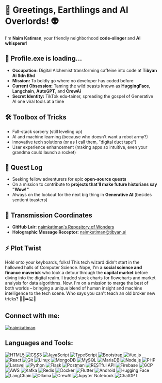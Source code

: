 # 🚀 Greetings, Earthlings and AI Overlords! 👽

I'm **Naim Katiman**, your friendly neighborhood **code-slinger** and **AI whisperer**!

## 🧠 Profile.exe is loading...

- **Occupation:** Digital Alchemist transforming caffeine into code at **Tibyan Ai Sdn Bhd**
- **Mission:** To boldly go where no developer has coded before
- **Current Obsession:** Taming the wild beasts known as **HuggingFace**, **Langchain**, **AutoGPT**, and **CrewAi** 
- **Secret Identity:** TikTok edu-tainer, spreading the gospel of Generative AI one viral tools at a time

## 🛠️ Toolbox of Tricks

- Full-stack sorcery (still leveling up)
- AI and machine learning (because who doesn't want a robot army?)
- Innovative tech solutions (or as I call them, "digital duct tape")
- User experience enhancement (making apps so intuitive, even your grandma could launch a rocket)

## 🎯 Quest Log

- Seeking fellow adventurers for epic **open-source quests**
- On a mission to contribute to **projects that'll make future historians say "Wow!"**
- Always on the lookout for the next big thing in **Generative AI** (besides sentient toasters)

## 📡 Transmission Coordinates

- **GitHub Lair:** [naimkatiman's Repository of Wonders](https://github.com/naimkatiman?tab=repositories)
- **Holographic Message Receptor:** naimkatiman@tibyan.ai

## ⚡ Plot Twist

Hold onto your keyboards, folks! This tech wizard didn't start in the hallowed halls of Computer Science. Nope, I'm a **social science and finance maverick** who took a detour through the **capital market** before diving into the digital realm. I traded stock charts for flowcharts and market analysis for data algorithms. Now, I'm on a mission to merge the best of both worlds – bringing a unique blend of human insight and machine intelligence to the tech scene. Who says you can't teach an old broker new tricks? 🎩💼➡️💻🤖

## Connect with me:
<p align="left">
  <a href="https://www.linkedin.com/in/naimkatiman" target="_blank"><img align="center" src="https://img.shields.io/badge/-LinkedIn-0e76a8?style=for-the-badge&logo=Linkedin&logoColor=white" alt="naimkatiman" /></a>
  

## Languages and Tools:
<p align="left">
  <img src="https://img.shields.io/badge/HTML5-E34F26?style=for-the-badge&logo=html5&logoColor=white" alt="HTML5" />
  <img src="https://img.shields.io/badge/CSS3-1572B6?style=for-the-badge&logo=css3&logoColor=white" alt="CSS3" />
  <img src="https://img.shields.io/badge/JavaScript-F7DF1E?style=for-the-badge&logo=javascript&logoColor=black" alt="JavaScript" />
  <img src="https://img.shields.io/badge/TypeScript-3178C6?style=for-the-badge&logo=typescript&logoColor=white" alt="TypeScript" />
  <img src="https://img.shields.io/badge/Bootstrap-563D7C?style=for-the-badge&logo=bootstrap&logoColor=white" alt="Bootstrap" />
  <img src="https://img.shields.io/badge/Vue.js-4FC08D?style=for-the-badge&logo=vue.js&logoColor=white" alt="Vue.js" />
  <img src="https://img.shields.io/badge/React-61DAFB?style=for-the-badge&logo=react&logoColor=black" alt="React" />
  <img src="https://img.shields.io/badge/Git-F05032?style=for-the-badge&logo=git&logoColor=white" alt="Git" />
  <img src="https://img.shields.io/badge/Linux-FCC624?style=for-the-badge&logo=linux&logoColor=black" alt="Linux" />
  <img src="https://img.shields.io/badge/MongoDB-4EA94B?style=for-the-badge&logo=mongodb&logoColor=white" alt="MongoDB" />
  <img src="https://img.shields.io/badge/MySQL-4479A1?style=for-the-badge&logo=mysql&logoColor=white" alt="MySQL" />
   <img src="https://img.shields.io/badge/MariaDB-003545?style=for-the-badge&logo=mariadb&logoColor=white" alt="MariaDB" />
  <img src="https://img.shields.io/badge/Node.js-339933?style=for-the-badge&logo=nodedotjs&logoColor=white" alt="Node.js" />
  <img src="https://img.shields.io/badge/PHP-777BB4?style=for-the-badge&logo=php&logoColor=white" alt="PHP" />
  <img src="https://img.shields.io/badge/Laravel-FF2D20?style=for-the-badge&logo=laravel&logoColor=white" alt="Laravel" />
  <img src="https://img.shields.io/badge/Python-3776AB?style=for-the-badge&logo=python&logoColor=white" alt="Python" />
  <img src="https://img.shields.io/badge/Flask-000000?style=for-the-badge&logo=flask&logoColor=white" alt="Flask" />
  <img src="https://img.shields.io/badge/Postman-FF6C37?style=for-the-badge&logo=postman&logoColor=white" alt="Postman" />
  <img src="https://img.shields.io/badge/RESTful%20API-FF6C37?style=for-the-badge&logo=rest&logoColor=white" alt="RESTful API" />
  <img src="https://img.shields.io/badge/Firebase-FFCA28?style=for-the-badge&logo=firebase&logoColor=black" alt="Firebase" />
  <img src="https://img.shields.io/badge/GCP-4285F4?style=for-the-badge&logo=googlecloud&logoColor=white" alt="GCP" />
  <img src="https://img.shields.io/badge/%20AWS-FF9900?style=for-the-badge&logo=amazonaws&logoColor=white" alt="AWS" />
  <img src="https://img.shields.io/badge/Kafka-231F20?style=for-the-badge&logo=apachekafka&logoColor=white" alt="Kafka" />
  <img src="https://img.shields.io/badge/Redis-DC382D?style=for-the-badge&logo=redis&logoColor=white" alt="Redis" />
  <img src="https://img.shields.io/badge/Docker-2496ED?style=for-the-badge&logo=docker&logoColor=white" alt="Docker" />
  <img src="https://img.shields.io/badge/Flutter-02569B?style=for-the-badge&logo=flutter&logoColor=white" alt="Flutter" />
  <img src="https://img.shields.io/badge/Android-3DDC84?style=for-the-badge&logo=android&logoColor=white" alt="Android" />
  <img src="https://img.shields.io/badge/Hugging%20Face-FF6C37?style=for-the-badge&logo=huggingface&logoColor=white" alt="Hugging Face" />
  <img src="https://img.shields.io/badge/LangChain-282A36?style=for-the-badge&logo=langchain&logoColor=white" alt="LangChain" />
  <img src="https://img.shields.io/badge/Ollama-FF69B4?style=for-the-badge&logo=ollama&logoColor=white" alt="Ollama" />
  <img src="https://img.shields.io/badge/CrewAI-00AAFF?style=for-the-badge&logo=github&logoColor=white" alt="CrewAI" />
  <img src="https://img.shields.io/badge/Jupyter%20Notebook-F37626?style=for-the-badge&logo=jupyter&logoColor=white" alt="Jupyter Notebook" />
  <img src="https://img.shields.io/badge/ChatGPT-00A67E?style=for-the-badge&logo=openai&logoColor=white" alt="ChatGPT" />
</p>

